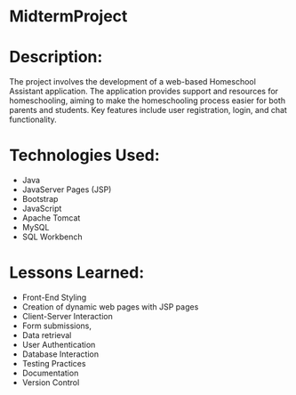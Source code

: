 # MidtermProject

# Description:
The project involves the development of a web-based Homeschool Assistant application. The application provides support and resources for homeschooling, aiming to make the homeschooling process easier for both parents and students. Key features include user registration, login, and chat functionality.

# Technologies Used:
- Java
- JavaServer Pages (JSP)
- Bootstrap
- JavaScript
- Apache Tomcat
- MySQL
- SQL Workbench

# Lessons Learned:
- Front-End Styling
- Creation of dynamic web pages with JSP pages 
- Client-Server Interaction
- Form submissions, 
- Data retrieval
- User Authentication
- Database Interaction
- Testing Practices
- Documentation
- Version Control
